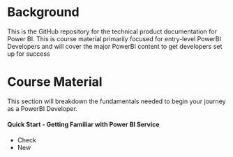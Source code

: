 # Background
This is the GitHub repository for the technical product documentation for Power BI. This is course material primarily focused for entry-level PowerBI Developers and will cover the major PowerBI content to get developers set up for success 
# Course Material
This section will breakdown the fundamentals needed to begin your journey as a PowerBI Developer. 
#### Quick Start - Getting Familiar with Power BI Service 
 - Check 
 - New
